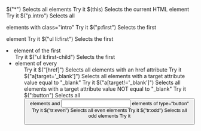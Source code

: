 $("*") Selects all elements Try it 
$(this) Selects the current HTML element Try it 
$("p.intro") Selects all <p> elements with class="intro" Try it 
$("p:first") Selects the first <p> element Try it 
$("ul li:first") Selects the first <li> element of the first <ul> Try it 
$("ul li:first-child") Selects the first <li> element of every <ul> Try it 
$("[href]") Selects all elements with an href attribute Try it 
$("a[target='_blank']") Selects all <a> elements with a target attribute value equal to "_blank" Try it 
$("a[target!='_blank']") Selects all <a> elements with a target attribute value NOT equal to "_blank" Try it 
$(":button") Selects all <button> elements and <input> elements of type="button" Try it 
$("tr:even") Selects all even <tr> elements Try it 
$("tr:odd") Selects all odd <tr> elements Try it 
